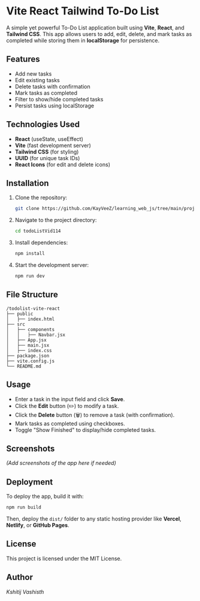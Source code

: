 # Vite React Tailwind To-Do List

A simple yet powerful To-Do List application built using **Vite**, **React**, and **Tailwind CSS**. This app allows users to add, edit, delete, and mark tasks as completed while storing them in **localStorage** for persistence.

## Features
- Add new tasks
- Edit existing tasks
- Delete tasks with confirmation
- Mark tasks as completed
- Filter to show/hide completed tasks
- Persist tasks using localStorage

## Technologies Used
- **React** (useState, useEffect)
- **Vite** (fast development server)
- **Tailwind CSS** (for styling)
- **UUID** (for unique task IDs)
- **React Icons** (for edit and delete icons)

## Installation

1. Clone the repository:
   ```bash
   git clone https://github.com/KayVeeZ/learning_web_js/tree/main/projects/todoListVid114
   ```

2. Navigate to the project directory:
   ```bash
   cd todoListVid114
   ```

3. Install dependencies:
   ```bash
   npm install
   ```

4. Start the development server:
   ```bash
   npm run dev
   ```

## File Structure
```
/todolist-vite-react
├── public
│   ├── index.html
├── src
│   ├── components
│   │   ├── Navbar.jsx
│   ├── App.jsx
│   ├── main.jsx
│   ├── index.css
├── package.json
├── vite.config.js
└── README.md
```

## Usage
- Enter a task in the input field and click **Save**.
- Click the **Edit** button (✏️) to modify a task.
- Click the **Delete** button (🗑️) to remove a task (with confirmation).
- Mark tasks as completed using checkboxes.
- Toggle "Show Finished" to display/hide completed tasks.

## Screenshots
*(Add screenshots of the app here if needed)*

## Deployment
To deploy the app, build it with:
```bash
npm run build
```
Then, deploy the `dist/` folder to any static hosting provider like **Vercel**, **Netlify**, or **GitHub Pages**.

## License
This project is licensed under the MIT License.

## Author
*Kshitij Vashisth*

